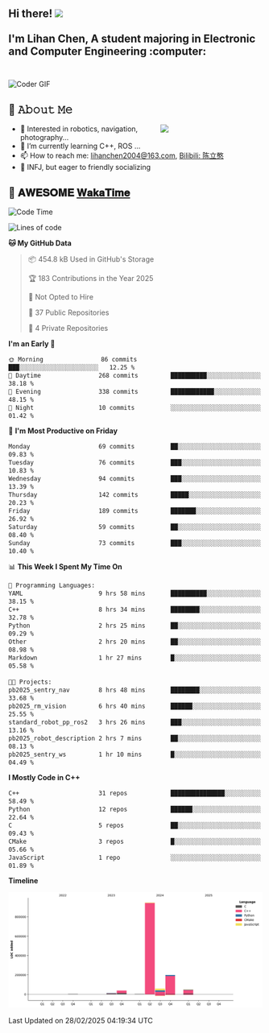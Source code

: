 <h2 align="left">
 <abc>
  <br>Hi there! <img src="https://user-images.githubusercontent.com/42378118/110234147-e3259600-7f4e-11eb-95be-0c4047144dea.gif" width="30"><br>
  <br> I'm Lihan Chen, A student majoring in Electronic and Computer Engineering :computer:<br>
  <br>
 </abc>
</h2>

<img align="center" src="https://media.giphy.com/media/SWoSkN6DxTszqIKEqv/giphy.gif" alt="Coder GIF" width="500">

## :book: 𝙰𝚋𝚘𝚞𝚝 𝙼𝚎

<img align="right" width="40%" src="https://github-readme-stats.vercel.app/api?username=LihanChen2004&show_icons=true&icon_color=CE1D2D&text_color=718096&bg_color=ffffff&hide_title=true" />

- 🌟 Interested in robotics, navigation, photography...
- 🌱 I’m currently learning C++, ROS ... 
- 📫 How to reach me: lihanchen2004@163.com, [Bilibili: 陈立憨](https://space.bilibili.com/170786212)
- 👯 INFJ, but eager to friendly socializing

## 📜 𝐀𝐖𝐄𝐒𝐎𝐌𝐄 [𝐖𝐚𝐤𝐚𝐓𝐢𝐦𝐞](https://github.com/anmol098/waka-readme-stats)

<!--START_SECTION:waka-->
![Code Time](http://img.shields.io/badge/Code%20Time-859%20hrs%2020%20mins-blue)

![Lines of code](https://img.shields.io/badge/From%20Hello%20World%20I%27ve%20Written-1.3%20million%20lines%20of%20code-blue)

**🐱 My GitHub Data** 

> 📦 454.8 kB Used in GitHub's Storage 
 > 
> 🏆 183 Contributions in the Year 2025
 > 
> 🚫 Not Opted to Hire
 > 
> 📜 37 Public Repositories 
 > 
> 🔑 4 Private Repositories 
 > 
**I'm an Early 🐤** 

```text
🌞 Morning                86 commits          ███░░░░░░░░░░░░░░░░░░░░░░   12.25 % 
🌆 Daytime                268 commits         ██████████░░░░░░░░░░░░░░░   38.18 % 
🌃 Evening                338 commits         ████████████░░░░░░░░░░░░░   48.15 % 
🌙 Night                  10 commits          ░░░░░░░░░░░░░░░░░░░░░░░░░   01.42 % 
```
📅 **I'm Most Productive on Friday** 

```text
Monday                   69 commits          ██░░░░░░░░░░░░░░░░░░░░░░░   09.83 % 
Tuesday                  76 commits          ███░░░░░░░░░░░░░░░░░░░░░░   10.83 % 
Wednesday                94 commits          ███░░░░░░░░░░░░░░░░░░░░░░   13.39 % 
Thursday                 142 commits         █████░░░░░░░░░░░░░░░░░░░░   20.23 % 
Friday                   189 commits         ███████░░░░░░░░░░░░░░░░░░   26.92 % 
Saturday                 59 commits          ██░░░░░░░░░░░░░░░░░░░░░░░   08.40 % 
Sunday                   73 commits          ███░░░░░░░░░░░░░░░░░░░░░░   10.40 % 
```


📊 **This Week I Spent My Time On** 

```text
💬 Programming Languages: 
YAML                     9 hrs 58 mins       ██████████░░░░░░░░░░░░░░░   38.15 % 
C++                      8 hrs 34 mins       ████████░░░░░░░░░░░░░░░░░   32.78 % 
Python                   2 hrs 25 mins       ██░░░░░░░░░░░░░░░░░░░░░░░   09.29 % 
Other                    2 hrs 20 mins       ██░░░░░░░░░░░░░░░░░░░░░░░   08.98 % 
Markdown                 1 hr 27 mins        █░░░░░░░░░░░░░░░░░░░░░░░░   05.58 % 

🐱‍💻 Projects: 
pb2025_sentry_nav        8 hrs 48 mins       ████████░░░░░░░░░░░░░░░░░   33.68 % 
pb2025_rm_vision         6 hrs 40 mins       ██████░░░░░░░░░░░░░░░░░░░   25.55 % 
standard_robot_pp_ros2   3 hrs 26 mins       ███░░░░░░░░░░░░░░░░░░░░░░   13.16 % 
pb2025_robot_description 2 hrs 7 mins        ██░░░░░░░░░░░░░░░░░░░░░░░   08.13 % 
pb2025_sentry_ws         1 hr 10 mins        █░░░░░░░░░░░░░░░░░░░░░░░░   04.49 % 
```

**I Mostly Code in C++** 

```text
C++                      31 repos            ███████████████░░░░░░░░░░   58.49 % 
Python                   12 repos            ██████░░░░░░░░░░░░░░░░░░░   22.64 % 
C                        5 repos             ██░░░░░░░░░░░░░░░░░░░░░░░   09.43 % 
CMake                    3 repos             █░░░░░░░░░░░░░░░░░░░░░░░░   05.66 % 
JavaScript               1 repo              ░░░░░░░░░░░░░░░░░░░░░░░░░   01.89 % 
```



**Timeline**

![Lines of Code chart](https://raw.githubusercontent.com/LihanChen2004/LihanChen2004/main/assets/bar_graph.png)


 Last Updated on 28/02/2025 04:19:34 UTC
<!--END_SECTION:waka-->

<!--
**LihanChen2004/LihanChen2004** is a ✨ _special_ ✨ repository because its `README.md` (this file) appears on your GitHub profile.

Here are some ideas to get you started:

- 🔭 I’m currently working on ...
- 🌱 I’m currently learning ...
- 👯 I’m looking to collaborate on ...
- 🤔 I’m looking for help with ...
- 💬 Ask me about ...
- 📫 How to reach me: ...
- 😄 Pronouns: ...
- ⚡ Fun fact: ...
-->
